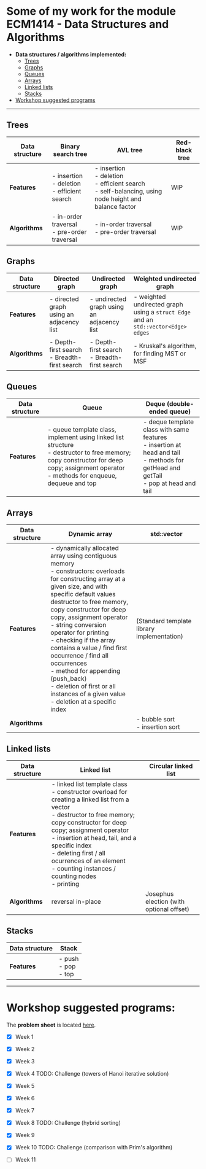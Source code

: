 # Some of my work for the module ECM1414 - Data Structures and Algorithms

- **Data structures / algorithms implemented:**
  - [Trees](#trees)
  - [Graphs](#graphs)
  - [Queues](#queues)
  - [Arrays](#arrays)
  - [Linked lists](#linked-lists)
  - [Stacks](#stacks)
- [Workshop suggested programs](#workshop-suggested-programs)

---

## Trees

| Data structure | Binary search tree                                       | AVL tree                                                                                                        | Red-black tree |
| -------------- | -------------------------------------------------------- | --------------------------------------------------------------------------------------------------------------- | -------------- |
| **Features**   | - insertion <br> - deletion <br> - efficient search <br> | - insertion <br> - deletion <br> - efficient search <br> - self-balancing, using node height and balance factor | WIP            |
| **Algorithms** | - in-order traversal <br> - pre-order traversal          | - in-order traversal <br> - pre-order traversal                                                                 | WIP            |

## Graphs 

| Data structure | Directed graph                                   | Undirected graph                                 | Weighted undirected graph                                                          |
| -------------- | ------------------------------------------------ | ------------------------------------------------ | ---------------------------------------------------------------------------------- |
| **Features**   | - directed graph using an adjacency list         | - undirected graph using an adjacency list       | - weighted undirected graph using a `struct Edge` and an `std::vector<Edge> edges` |
| **Algorithms** | - Depth-first search <br> - Breadth-first search | - Depth-first search <br> - Breadth-first search | - Kruskal's algorithm, for finding MST or MSF                                      |

## Queues

| Data structure | Queue                                                                                                                                                                                           | Deque (double-ended queue)                                                                                                                     |
| -------------- | ----------------------------------------------------------------------------------------------------------------------------------------------------------------------------------------------- | ---------------------------------------------------------------------------------------------------------------------------------------------- |
| **Features**   | - queue template class, implement using linked list structure <br> - destructor to free memory; copy constructor for deep copy; assignment operator <br> - methods for enqueue, dequeue and top | - deque template class with same features <br> - insertion at head and tail <br> - methods for getHead and getTail <br> - pop at head and tail |

## Arrays 

| Data structure | Dynamic array                                                                                                                                                                                                                                                                                                                                                                                                                                                                                                                        | std::vector                                |
| -------------- | ------------------------------------------------------------------------------------------------------------------------------------------------------------------------------------------------------------------------------------------------------------------------------------------------------------------------------------------------------------------------------------------------------------------------------------------------------------------------------------------------------------------------------------ | ------------------------------------------ |
| **Features**   | - dynamically allocated array using contiguous memory <br> - constructors: overloads for constructing array at a given size, and with specific default values <br> destructor to free memory, copy constructor for deep copy, assignment operator <br> - string conversion operator for printing <br> - checking if the array contains a value / find first occurrence / find all occurrences <br> - method for appending (push_back) <br> - deletion of first or all instances of a given value <br> - deletion at a specific index | (Standard template library implementation) |
| **Algorithms** |                                                                                                                                                                                                                                                                                                                                                                                                                                                                                                                                      | - bubble sort <br> - insertion sort        |

## Linked lists

| Data structure | Linked list                                                                                                                                                                                                                                                                                                                                                  | Circular linked list                     |
| -------------- | ------------------------------------------------------------------------------------------------------------------------------------------------------------------------------------------------------------------------------------------------------------------------------------------------------------------------------------------------------------ | ---------------------------------------- |
| **Features**   | - linked list template class <br> - constructor overload for creating a linked list from a vector <br> - destructor to free memory; copy constructor for deep copy; assignment operator <br> - insertion at head, tail, and a specific index <br> - deleting first / all ocurrences of an element <br> - counting instances / counting nodes <br> - printing |
| **Algorithms** | reversal in-place                                                                                                                                                                                                                                                                                                                                            | Josephus election (with optional offset) |

## Stacks

| Data structure | Stack                        |
| -------------- | ---------------------------- |
| **Features**   | - push <br> - pop <br> - top |


---


# Workshop suggested programs:

The **problem sheet** is located [here](weekly_problems/weekly_problems.pdf).

- [x] Week 1
- [x] Week 2
- [x] Week 3
- [x] Week 4 TODO: Challenge (towers of Hanoi iterative solution)
- [x] Week 5
- [x] Week 6
- [x] Week 7
- [x] Week 8 TODO: Challenge (hybrid sorting)
- [x] Week 9
- [x] Week 10 TODO: Challenge (comparison with Prim's algorithm)
- [ ] Week 11


